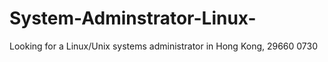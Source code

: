 # System-Adminstrator-Linux-
Looking for a Linux/Unix systems administrator in Hong Kong, 29660 0730
